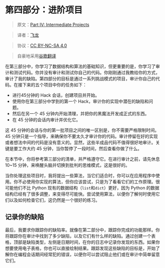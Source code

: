 # 第四部分：进阶项目

> 原文：[Part IV: Intermediate Projects](https://learncodethehardway.org/more-python-book/part3.html)

> 译者：[飞龙](https://github.com/wizardforcel)

> 协议：[CC BY-NC-SA 4.0](http://creativecommons.org/licenses/by-nc-sa/4.0/)

> 自豪地采用[谷歌翻译](https://translate.google.cn/)

在第三部分中，你学习了数据结构和算法的基础知识，但更重要的是，你学习了审计和测试代码。你并没有审计和测试你自己的代码。你刚刚通过我教给你的方式，审计了我的缺陷。第四部分的目标是通过一系列挑战模式的项目，审计你自己的代码。在接下来的五个项目中你的任务如下：

+   进行45分钟的 Hack 会话，创建项目并开始。
+   使用你在第三部分中学到的第一个 Hack，审计你的实现中潜在的缺陷和问题。
+   然后在另一个 45 分钟内开始清理，并把你的黑魔法开发成正式的东西。
+   在 45 分钟的会话内审计并优化它。

这 45 分钟的会话与你的第一批项目之间的唯一区别是，你不需要严格限制时间。45 分钟只是一个指导，来确保你不要太久才审计你的代码。审计停留在好的实现或者想法中间的代码是没有意义的。显然，这些半成品代码不值得很好地审计。关键是要工作大约 45 分钟，当你暂停了一段时间，然后查看你做了什么。

在本节中，你将参考第三部分的清单，并严格遵守它。在进行审计之前，请先休息 10~15 分钟，来唤醒头脑并切换到批判的思维模式，这是很好的。

当你处理这些项目时，我将提出一些算法，当它们适合时，你可以在应用程序中使用。你不必使用你实现的算法，但你应该尝试，只是为了看看它们的工作原理。很可能他们不比 Python 现有的数据结构（`list`和`dict`）更好，因为 Python 的数据结构已经有了很多调整，来变得尽可能快。尝试使用算法，以便你了解何时使用它们以及如何检查它们，这仍然是一个很好的练习。

## 记录你的缺陷

最后，我要求你跟踪你的缺陷率。就像在第二部分中，跟踪你完成的功能那样。你将跟踪你在审计中找到了多少缺陷，以及它们有什么样的缺陷。通过创建一个表格，顶部是缺陷类型，左侧是日期时间，在你的日志中记录你发现的东西。如果你想要使用电子表格，你也可以直接绘制结果。跟踪发现这些缺陷的目标是，开始了解你在编程会话期间经常犯的错误，以便你可以尝试阻止他们或在审计中简单留意它们。
